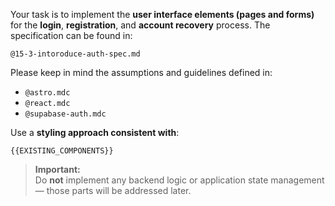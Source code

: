 Your task is to implement the **user interface elements (pages and forms)** for the **login**, **registration**, and **account recovery** process. The specification can be found in:

```
@15-3-intoroduce-auth-spec.md
```

Please keep in mind the assumptions and guidelines defined in:

- `@astro.mdc`
- `@react.mdc`
- `@supabase-auth.mdc`

Use a **styling approach consistent with**:

```
{{EXISTING_COMPONENTS}}
```

> **Important:**  
> Do **not** implement any backend logic or application state management — those parts will be addressed later.

